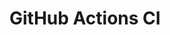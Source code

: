 # GitHub Actions CI






























































































































































































































































































































































































































































































































































































































































































































































































































































































































































































































































































































































































































































































































































































































































































































































































































































































































































































































































































































































































































































































































































































































































































































































































































































































































































































































































































































































































































































































































































































































































































































































































































































